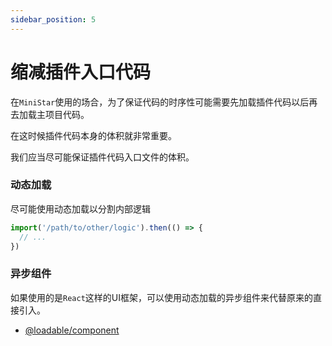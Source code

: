 ```yaml
---
sidebar_position: 5
---
```


# 缩减插件入口代码

在`MiniStar`使用的场合，为了保证代码的时序性可能需要先加载插件代码以后再去加载主项目代码。

在这时候插件代码本身的体积就非常重要。

我们应当尽可能保证插件代码入口文件的体积。

### 动态加载

尽可能使用动态加载以分割内部逻辑

```javascript
import('/path/to/other/logic').then(() => {
  // ...
})
```

### 异步组件

如果使用的是`React`这样的UI框架，可以使用动态加载的异步组件来代替原来的直接引入。
- [@loadable/component](https://www.npmjs.com/package/@loadable/component)
